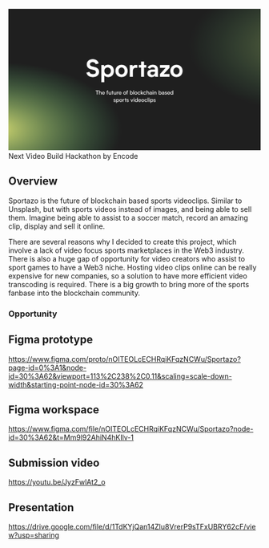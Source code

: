 ![Cover Image](Wallpaper.png)
Next Video Build Hackathon by Encode

## Overview
Sportazo is the future of blockchain based sports videoclips. Similar to Unsplash, but with sports videos instead of images, and being able to sell them. Imagine being able to assist to a soccer match, record an amazing clip, display and sell it online.

There are several reasons why I decided to create this project, which involve a lack of video focus sports marketplaces in the Web3 industry. There is also a huge gap of opportunity for video creators who assist to sport games to have a Web3 niche. Hosting video clips online can be really expensive for new companies, so a solution to have more efficient video transcoding is required. There is a big growth to bring more of the sports fanbase into the blockchain community.

### Opportunity

## Figma prototype
https://www.figma.com/proto/nOITEOLcECHRqiKFqzNCWu/Sportazo?page-id=0%3A1&node-id=30%3A62&viewport=113%2C238%2C0.11&scaling=scale-down-width&starting-point-node-id=30%3A62

## Figma workspace
https://www.figma.com/file/nOITEOLcECHRqiKFqzNCWu/Sportazo?node-id=30%3A62&t=Mm9l92AhiN4hKIlv-1

## Submission video
https://youtu.be/JyzFwlAt2_o

## Presentation
https://drive.google.com/file/d/1TdKYjQan14Zlu8VrerP9sTFxUBRY62cF/view?usp=sharing



